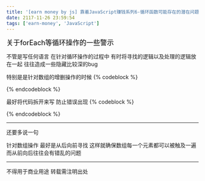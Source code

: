```yaml
---
title: '[earn money by js] 靠着JavaScript赚钱系列6-循环函数可能存在的潜在问题'
date: 2117-11-26 23:59:54
tags: ['earn-money', 'JavaScript']
---
```

<font size="4" color="#000">关于forEach等循环操作的一些警示</font> 

不管是写任何语言 在针对循环操作的过程中 有时将寻找的逻辑以及处理的逻辑放在一起 往往造成一些隐藏比较深的bug

特别是是针对数组的增删操作的时候
{% codeblock %}
<script> 
datas.forEach(function (item,i) {
	if (isTrue()) {
		// add
	} else {
		// delete
	}
})
</script>
{% endcodeblock %}

最好将代码拆开来写 防止错误出现
{% codeblock %}
<script> 
var addFlag = -1
var delFlag = -1
datas.forEach(function (item,i) {
	if (isTrue()) {
		// add
		addFlag = i
	} else {
		// delete
		delFlag = i
	}
})

if (addFlag > -1) {
	// add
}
if (delFlag > -1) {
	// delete
}
</script>
{% endcodeblock %}

----------------
还要多说一句

针对数组操作 最好是从后向前寻找 这样就确保数组每一个元素都可以被触及一遍 而从前向后往往会有错乱的问题

----------------
不得用于商业用途 转载需注明出处

